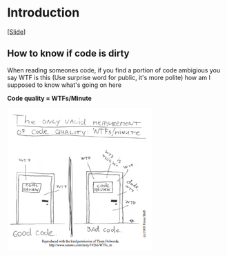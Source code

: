 # Introduction
[[Slide](../slides/00_Introduction.pptx)]

## How to know if code is dirty

When reading someones code, if you find a portion of code ambigious
you say WTF is this (Use surprise word for public, it's more polite)
how am I supposed to know what's going on here

**Code quality = WTFs/Minute**

<img src="../img/code_quality_measurement.png" alt="code quality measurement">